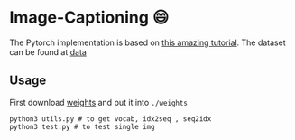 Image-Captioning :smile:
=====

The Pytorch implementation is based on [this amazing tutorial](https://www.youtube.com/watch?v=y2BaTt1fxJU). The dataset can be found at [data](https://www.kaggle.com/dataset/e1cd22253a9b23b073794872bf565648ddbe4f17e7fa9e74766ad3707141adeb)

## Usage

First download [weights](https://drive.google.com/file/d/15bGL1En1YRr50ESSLlcoaeaf7PtxgNjO/view?usp=sharing) and put it into `./weights`

```
python3 utils.py # to get vocab, idx2seq , seq2idx
python3 test.py # to test single img
```

